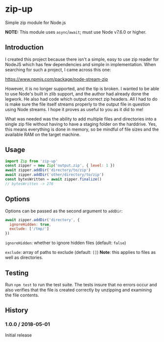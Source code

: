# zip-up

Simple zip module for Node.js

**NOTE:** This module uses `async`/`await`; must use Node v7.6.0 or higher.

## Introduction

I created this project because there isn't a simple, easy to use zip reader for
NodeJS which has few dependencies and simple in implementation. When searching
for such a project, I came across this one:

https://www.npmjs.com/package/node-stream-zip

However, it is no longer supported, and the tip is broken. I wanted to be able
to use Node's built in zlib support, and the author had already done the
legwork. He also had code which output correct zip headers. All I had to do is
make sure the file itself streams properly to the output file in question using
Node streams. I hope it proves as useful to you as it did to me!

What was needed was the ability to add multiple files and directories into a
single zip file without having to have a staging folder on the harddrive. Yes,
this means everything is done in memory, so be mindful of file sizes and the
available RAM on the target machine.

## Usage

```js
import Zip from 'zip-up'
const zipper = new Zip('output.zip', { level: 1 })
await zipper.addDir('directory/to/zip')
await zipper.addDir('other/directory/to/zip')
const bytesWritten = await zipper.finalize()
// bytesWritten -> 276
```

## Options

Options can be passed as the second argument to `addDir`:

```js
await zipper.addDir('directory', {
  ignoreHidden: true,
  exclude: ['/tmp/']
})
```

`ignoreHidden`: whether to ignore hidden files (default: `false`)

`exclude`: array of paths to exclude (default: `[]`) **Note**: this applies to
files as well as directories.

## Testing

Run `npm test` to run the test suite. The tests insure that no errors occur and
also verifies that the file is created correctly by unzipping and examining the
file contents.

## History

### 1.0.0 / 2018-05-01

Initial release
